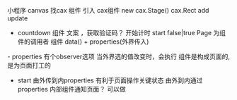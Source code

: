 小程序 canvas 找cax
组件 引入 cax组件 
new cax.Stage()
cax.Rect
add
update

- countdown 组件
文案 ，获取验证码？
开始计时 start
false|true
Page 为组件的调用者
组件 data() + properties(外界传入)
<countdown id="sendRandom" start="{{start}}" />
- properties 有个observer选项
当外界选的值改变时，会执行
组件是构成页面的,是为页面打工的

- start 由外传到内properties
有利于页面操作关键状态
由外到内通过properties
内部组件通知页面？ 可以做